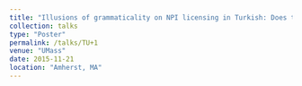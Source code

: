 ```yaml
---
title: "Illusions of grammaticality on NPI licensing in Turkish: Does the parser ignore the grammar?"
collection: talks
type: "Poster"
permalink: /talks/TU+1
venue: "UMass"
date: 2015-11-21
location: "Amherst, MA"
---
```

